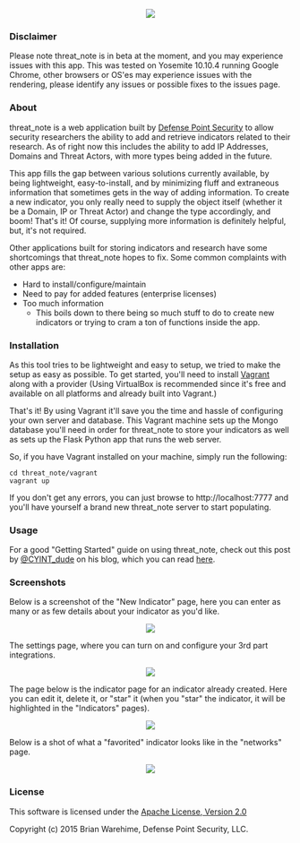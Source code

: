 <p align="center">
<img src="http://i.imgur.com/4keZTGz.png"></p>

### Disclaimer 

Please note threat_note is in beta at the moment, and you may experience issues with this app. This was tested on Yosemite 10.10.4 running Google Chrome, other browsers or OS'es may experience issues with the rendering, please identify any issues or possible fixes to the issues page.

### About

threat_note is a web application built by [Defense Point Security](http://www.defpoint.com) to allow security researchers the ability to add and retrieve indicators related to their research. As of right now this includes the ability to add IP Addresses, Domains and Threat Actors, with more types being added in the future.

This app fills the gap between various solutions currently available, by being lightweight, easy-to-install, and by minimizing fluff and extraneous information that sometimes gets in the way of adding information. To create a new indicator, you only really need to supply the object itself (whether it be a Domain, IP or Threat Actor) and change the type accordingly, and boom! That's it! Of course, supplying more information is definitely helpful, but, it's not required. 

Other applications built for storing indicators and research have some shortcomings that threat_note hopes to fix. Some common complaints with other apps are:

- Hard to install/configure/maintain
- Need to pay for added features (enterprise licenses)
- Too much information
  - This boils down to there being so much stuff to do to create new indicators or trying to cram a ton of functions inside the app.

### Installation

As this tool tries to be lightweight and easy to setup, we tried to make the setup as easy as possible. To get started, you'll need to install [Vagrant](https://www.vagrantup.com/) along with a provider (Using VirtualBox is recommended since it's free and available on all platforms and already built into Vagrant.)

That's it! By using Vagrant it'll save you the time and hassle of configuring your own server and database. This Vagrant machine sets up the Mongo database you'll need in order for threat_note to store your indicators as well as sets up the Flask Python app that runs the web server.

So, if you have Vagrant installed on your machine, simply run the following:

```
cd threat_note/vagrant
vagrant up
```

If you don't get any errors, you can just browse to http://localhost:7777 and you'll have yourself a brand new threat_note server to start populating.

### Usage

For a good "Getting Started" guide on using threat_note, check out this post by [@CYINT_dude](https://twitter.com/CYINT_dude) on his blog, which you can read [here](http://www.cyintanalysis.com/playing-with-threat_note/).

### Screenshots

Below is a screenshot of the "New Indicator" page, here you can enter as many or as few details about your indicator as you'd like. 

<p align="center">
<img src="http://i.imgur.com/GbumDll.png" href="http://i.imgur.com/GbumDll.png"></p>

The settings page, where you can turn on and configure your 3rd part integrations.

<p align="center">
<img src="http://i.imgur.com/0xn1dk2.png" href="http://i.imgur.com/0xn1dk2.png"></p>

The page below is the indicator page for an indicator already created. Here you can edit it, delete it, or "star" it (when you "star" the indicator, it will be highlighted in the "Indicators" pages). 

<p align="center">
<img src="http://i.imgur.com/wa3l0qW.png" href="http://i.imgur.com/wa3l0qW.png"></p>

Below is a shot of what a "favorited" indicator looks like in the "networks" page.

<p align="center">
<img src="http://i.imgur.com/LhzdYHs.png" href="http://i.imgur.com/LhzdYHs.png"></p>

### License

This software is licensed under the [Apache License, Version 2.0](http://www.apache.org/licenses/LICENSE-2.0)

Copyright (c) 2015 Brian Warehime, Defense Point Security, LLC.
